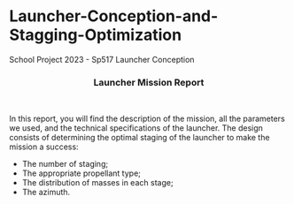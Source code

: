 # Launcher-Conception-and-Stagging-Optimization
School Project 2023 - Sp517 Launcher Conception

<html lang="en">
<head>
  <meta charset="UTF-8">
  <meta name="viewport" content="width=device-width, initial-scale=1.0">
<h3 align="center"> Launcher Mission Report</h3>
<br>

</head>
<body>

<p>In this report, you will find the description of the mission, all the parameters we used, and the technical specifications of the launcher. The design consists of determining the optimal staging of the launcher to make the mission a success:</p>
<ul>
  <li>The number of staging;</li>
  <li>The appropriate propellant type;</li>
  <li>The distribution of masses in each stage;</li>
  <li>The azimuth.</li>
</ul>

</body>
</html>

